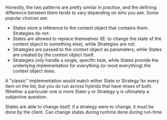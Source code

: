 
Honestly, the two patterns are pretty similar in practice, and the defining difference between them tends to vary depending on who you ask. Some popular choices are:

-   States store a reference to the context object that contains them. Strategies do not.
-   States are allowed to replace themselves (IE: to change the state of the context object to something else), while Strategies are not.
-   Strategies are passed to the context object as parameters, while States are created by the context object itself.
-   Strategies only handle a single, specific task, while States provide the underlying implementation for everything (or most everything) the context object does.

A "classic" implementation would match either State or Strategy for every item on the list, but you do run across hybrids that have mixes of both. Whether a particular one is more State-y or Strategy-y is ultimately a subjective question.

States are able to change itself, if a strategy were to change, it must be done by the client. Can change states during runtime done during run-time